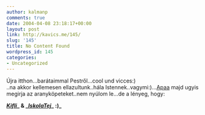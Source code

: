 ```yaml
---
author: kalmanp
comments: true
date: 2004-04-08 23:18:17+00:00
layout: post
link: http://kavics.me/145/
slug: '145'
title: No Content Found
wordpress_id: 145
categories:
- Uncategorized
---
```


Újra itthon...barátaimmal Pestről...cool und vicces:)  
..na akkor kellemesen ellazultunk..hála Istennek..vagymi:)...[Apaa](http://parafa.freeblog.hu) majd ugyis megirja az aranyköpeteket..nem nyúlom le...de a lényeg, hogy:




[**_Kifli_**](http://www.pestipekrt.hu/images/peksutemenyek.jpg)**_ & _**[**_IskolaTej_**](http://www.elelmezesvezetok.hu/2002-01-23.htm)**_ :)_**
